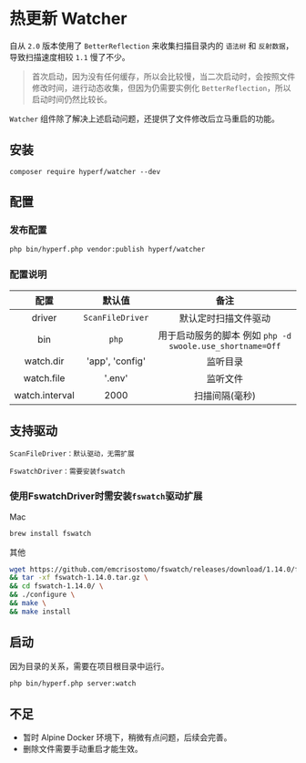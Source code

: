 # 热更新 Watcher

自从 `2.0` 版本使用了 `BetterReflection` 来收集扫描目录内的 `语法树` 和 `反射数据`，导致扫描速度相较 `1.1` 慢了不少。

> 首次启动，因为没有任何缓存，所以会比较慢，当二次启动时，会按照文件修改时间，进行动态收集，但因为仍需要实例化 `BetterReflection`，所以启动时间仍然比较长。

`Watcher` 组件除了解决上述启动问题，还提供了文件修改后立马重启的功能。

## 安装

```
composer require hyperf/watcher --dev
```

## 配置

### 发布配置

```bash
php bin/hyperf.php vendor:publish hyperf/watcher
```

### 配置说明

|    配置    |     默认值      |                           备注                            |
| :--------: | :-------------: | :-------------------------------------------------------: |
|   driver   | `ScanFileDriver` |                        默认定时扫描文件驱动                        |
|    bin     |      `php`      | 用于启动服务的脚本 例如 `php -d swoole.use_shortname=Off` |
| watch.dir  | 'app', 'config' |                         监听目录                          |
| watch.file |     '.env'      |                         监听文件                          |
| watch.interval |     2000      |                       扫描间隔(毫秒)

## 支持驱动

```
ScanFileDriver：默认驱动，无需扩展

FswatchDriver：需要安装fswatch
```

### 使用FswatchDriver时需安装`fswatch`驱动扩展

Mac

```bash
brew install fswatch
```

其他

```bash
wget https://github.com/emcrisostomo/fswatch/releases/download/1.14.0/fswatch-1.14.0.tar.gz \
&& tar -xf fswatch-1.14.0.tar.gz \
&& cd fswatch-1.14.0/ \
&& ./configure \
&& make \
&& make install
```

## 启动

因为目录的关系，需要在项目根目录中运行。

```bash
php bin/hyperf.php server:watch
```

## 不足

- 暂时 Alpine Docker 环境下，稍微有点问题，后续会完善。
- 删除文件需要手动重启才能生效。
